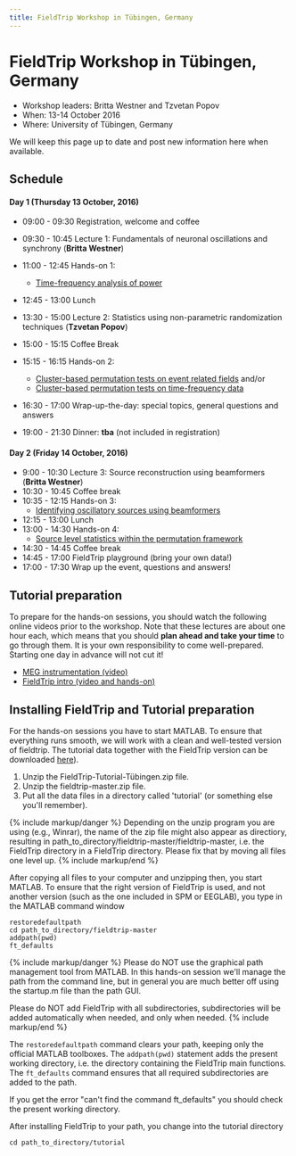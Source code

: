 ```yaml
---
title: FieldTrip Workshop in Tübingen, Germany
---
```


# FieldTrip Workshop in Tübingen, Germany

- Workshop leaders: Britta Westner and Tzvetan Popov
- When: 13-14 October 2016
- Where: University of Tübingen, Germany

We will keep this page up to date and post new information here when available.

## Schedule

#### Day 1 (Thursday 13 October, 2016)

- 09:00 - 09:30 Registration, welcome and coffee
- 09:30 - 10:45 Lecture 1: Fundamentals of neuronal oscillations and synchrony (**Britta Westner**)
- 11:00 - 12:45 Hands-on 1:
  - [Time-frequency analysis of power](/tutorial/timefrequencyanalysis)
- 12:45 - 13:00 Lunch
- 13:30 - 15:00 Lecture 2: Statistics using non-parametric randomization techniques (**Tzvetan Popov**)
- 15:00 - 15:15 Coffee Break
- 15:15 - 16:15 Hands-on 2:

  - [Cluster-based permutation tests on event related fields](/tutorial/cluster_permutation_timelock) and/or
  - [Cluster-based permutation tests on time-frequency data](/tutorial/cluster_permutation_freq)

- 16:30 - 17:00 Wrap-up-the-day: special topics, general questions and answers
- 19:00 - 21:30 Dinner: **tba** (not included in registration)

#### Day 2 (Friday 14 October, 2016)

- 9:00 - 10:30 Lecture 3: Source reconstruction using beamformers (**Britta Westner**)
- 10:30 - 10:45 Coffee break
- 10:35 - 12:15 Hands-on 3:
  - [Identifying oscillatory sources using beamformers ](/tutorial/beamformer)
- 12:15 - 13:00 Lunch
- 13:00 - 14:30 Hands-on 4:
  - [Source level statistics within the permutation framework](/workshop/aarhus/beamformingerf#meg_plotting_sources_of_response_related_evoked_field_using_statistical_threshold)
- 14:30 - 14:45 Coffee break
- 14:45 - 17:00 FieldTrip playground (bring your own data!)
- 17:00 - 17:30 Wrap up the event, questions and answers!

## Tutorial preparation

To prepare for the hands-on sessions, you should watch the following online videos prior to the workshop. Note that these lectures are about one hour each, which means that you should **plan ahead and take your time** to go through them. It is your own responsibility to come well-prepared. Starting one day in advance will not cut it!

- [MEG instrumentation (video)](https://www.youtube.com/watch?v=15Qs4fuPpes)
- [FieldTrip intro (video and hands-on)](/tutorial/introduction)

## Installing FieldTrip and Tutorial preparation

For the hands-on sessions you have to start MATLAB. To ensure that
everything runs smooth, we will work with a clean and well-tested
version of fieldtrip. The tutorial data together with the FieldTrip version can be downloaded [here](https://depot.uni-konstanz.de/cgi-bin/exchange.pl?g=s38xv3f76w)).

1.  Unzip the FieldTrip-Tutorial-Tübingen.zip file.
2.  Unzip the fieldtrip-master.zip file.
3.  Put all the data files in a directory called 'tutorial' (or something else you'll remember).

{% include markup/danger %}
Depending on the unzip program you are using (e.g., Winrar), the name of the zip file might also appear as directiory, resulting in path_to_directory/fieldtrip-master/fieldtrip-master, i.e. the FieldTrip directory in a FieldTrip directory. Please fix that by moving all files one level up.
{% include markup/end %}

After copying all files to your computer and unzipping then, you start MATLAB. To ensure that the right version of FieldTrip is used, and not another version (such as the one included in SPM or EEGLAB), you type in the MATLAB command window

    restoredefaultpath
    cd path_to_directory/fieldtrip-master
    addpath(pwd)
    ft_defaults

{% include markup/danger %}
Please do NOT use the graphical path management tool from MATLAB. In this hands-on session we'll manage the path from the command line, but in general you are much better off using the startup.m file than the path GUI.

Please do NOT add FieldTrip with all subdirectories, subdirectories will be added automatically when needed, and only when needed.
{% include markup/end %}

The `restoredefaultpath` command clears your path, keeping only the official MATLAB toolboxes. The `addpath(pwd)` statement adds the present working directory, i.e. the directory containing the FieldTrip main functions. The `ft_defaults` command ensures that all required subdirectories are added to the path.

If you get the error "can't find the command ft_defaults" you should check the present working directory.

After installing FieldTrip to your path, you change into the tutorial directory

    cd path_to_directory/tutorial
